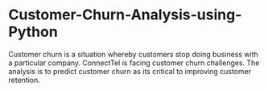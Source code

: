# Customer-Churn-Analysis-using-Python
Customer churn is a situation whereby customers stop doing business with a particular company. ConnectTel is facing customer churn challenges. The analysis is to predict customer churn as its critical to improving customer retention. 
